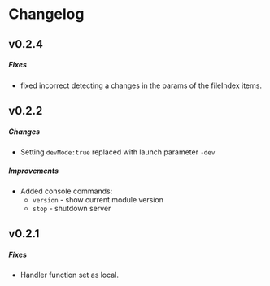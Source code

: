 # Changelog

## v0.2.4
##### Fixes
- fixed incorrect detecting a changes in the params of the fileIndex items.

## v0.2.2
##### Changes
- Setting ```devMode:true``` replaced with launch parameter `-dev`

##### Improvements
- Added console commands:  
  - `version` - show current module version  
  - `stop` - shutdown server

## v0.2.1
##### Fixes
- Handler function set as local.